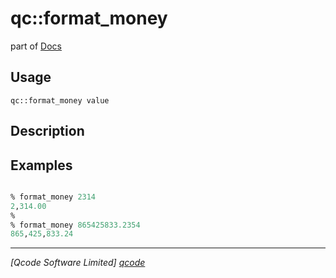 qc::format_money
================

part of [Docs](../index.md)

Usage
-----
`qc::format_money value`

Description
-----------


Examples
--------
```tcl

% format_money 2314
2,314.00
%
% format_money 865425833.2354
865,425,833.24

```

----------------------------------
*[Qcode Software Limited] [qcode]*

[qcode]: http://www.qcode.co.uk "Qcode Software"